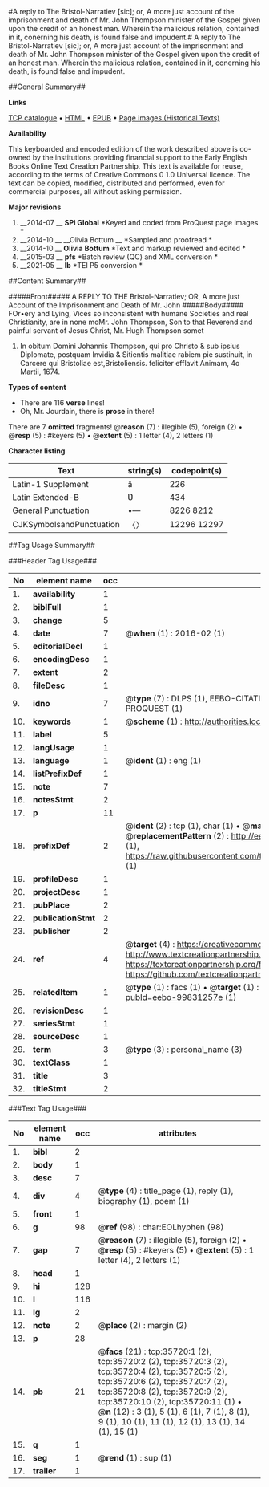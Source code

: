 #A reply to The Bristol-Narratiev [sic]; or, A more just account of the imprisonment and death of Mr. John Thompson minister of the Gospel given upon the credit of an honest man. Wherein the malicious relation, contained in it, conerning his death, is found false and impudent.#
A reply to The Bristol-Narratiev [sic]; or, A more just account of the imprisonment and death of Mr. John Thompson minister of the Gospel given upon the credit of an honest man. Wherein the malicious relation, contained in it, conerning his death, is found false and impudent.

##General Summary##

**Links**

[TCP catalogue](http://www.ota.ox.ac.uk/tcp/)  • 
[HTML](http://tei.it.ox.ac.uk/tcp/Texts-HTML/free/A57/A57022.html)  • 
[EPUB](http://tei.it.ox.ac.uk/tcp/Texts-EPUB/free/A57/A57022.epub) • 
[Page images (Historical Texts)](https://historicaltexts.jisc.ac.uk/eebo-99831257e)

**Availability**

This keyboarded and encoded edition of the work described above is co-owned by the
    institutions providing financial support to the Early English Books Online Text Creation
    Partnership. This text is available for reuse, according to the terms of  Creative Commons 0 1.0 Universal
    licence. The text can be copied, modified, distributed and performed, even for commercial
    purposes, all without asking permission.

**Major revisions**

1. __2014-07 __ __SPi Global__ *Keyed and coded from ProQuest page images *
1. __2014-10 __ __Olivia Bottum __ *Sampled and proofread *
1. __2014-10 __ __Olivia Bottum__ *Text and markup reviewed and edited *
1. __2015-03 __ __pfs__ *Batch review (QC) and XML conversion *
1. __2021-05 __ __lb__ *TEI P5 conversion *

##Content Summary##

#####Front#####
A REPLY TO THE Bristol-Narratiev; OR, A more just Account of the Imprisonment and Death of Mr. John 
#####Body#####
FOr•ery and Lying, Vices so inconsistent with humane Societies and real Christianity, are in none moMr. John Thompson, Son to that Reverend and painful servant of Jesus Christ, Mr. Hugh Thompson somet
1. In obitum Domini Johannis Thompson, qui pro Christo & sub ipsius Diplomate, postquam Invidia & Sitientis malitiae rabiem pie sustinuit, in Carcere qui Bristoliae est,Bristoliensis. feliciter efflavit Animam, 4o Martii, 1674.

**Types of content**

  * There are 116 **verse** lines!
  * Oh, Mr. Jourdain, there is **prose** in there!

There are 7 **omitted** fragments! 
 @__reason__ (7) : illegible (5), foreign (2)  •  @__resp__ (5) : #keyers (5)  •  @__extent__ (5) : 1 letter (4), 2 letters (1)

**Character listing**


|Text|string(s)|codepoint(s)|
|---|---|---|
|Latin-1 Supplement|â|226|
|Latin Extended-B|Ʋ|434|
|General Punctuation|•—|8226 8212|
|CJKSymbolsandPunctuation|〈〉|12296 12297|

##Tag Usage Summary##

###Header Tag Usage###

|No|element name|occ|attributes|
|---|---|---|---|
|1.|__availability__|1||
|2.|__biblFull__|1||
|3.|__change__|5||
|4.|__date__|7| @__when__ (1) : 2016-02 (1)|
|5.|__editorialDecl__|1||
|6.|__encodingDesc__|1||
|7.|__extent__|2||
|8.|__fileDesc__|1||
|9.|__idno__|7| @__type__ (7) : DLPS (1), EEBO-CITATION (1), VID (1), EEBO-PROQUEST (1), STC (2), PROQUEST (1)|
|10.|__keywords__|1| @__scheme__ (1) : http://authorities.loc.gov/ (1)|
|11.|__label__|5||
|12.|__langUsage__|1||
|13.|__language__|1| @__ident__ (1) : eng (1)|
|14.|__listPrefixDef__|1||
|15.|__note__|7||
|16.|__notesStmt__|2||
|17.|__p__|11||
|18.|__prefixDef__|2| @__ident__ (2) : tcp (1), char (1)  •  @__matchPattern__ (2) : ([0-9\-]+):([0-9IVX]+) (1), (.+) (1)  •  @__replacementPattern__ (2) : http://eebo.chadwyck.com/downloadtiff?vid=$1&page=$2 (1), https://raw.githubusercontent.com/textcreationpartnership/Texts/master/tcpchars.xml#$1 (1)|
|19.|__profileDesc__|1||
|20.|__projectDesc__|1||
|21.|__pubPlace__|2||
|22.|__publicationStmt__|2||
|23.|__publisher__|2||
|24.|__ref__|4| @__target__ (4) : https://creativecommons.org/publicdomain/zero/1.0/ (1), http://www.textcreationpartnership.org/docs/. (1), https://textcreationpartnership.org/faq/#faq05 (1), https://github.com/textcreationpartnership (1)|
|25.|__relatedItem__|1| @__type__ (1) : facs (1)  •  @__target__ (1) : https://data.historicaltexts.jisc.ac.uk/view?pubId=eebo-99831257e (1)|
|26.|__revisionDesc__|1||
|27.|__seriesStmt__|1||
|28.|__sourceDesc__|1||
|29.|__term__|3| @__type__ (3) : personal_name (3)|
|30.|__textClass__|1||
|31.|__title__|3||
|32.|__titleStmt__|2||


###Text Tag Usage###

|No|element name|occ|attributes|
|---|---|---|---|
|1.|__bibl__|2||
|2.|__body__|1||
|3.|__desc__|7||
|4.|__div__|4| @__type__ (4) : title_page (1), reply (1), biography (1), poem (1)|
|5.|__front__|1||
|6.|__g__|98| @__ref__ (98) : char:EOLhyphen (98)|
|7.|__gap__|7| @__reason__ (7) : illegible (5), foreign (2)  •  @__resp__ (5) : #keyers (5)  •  @__extent__ (5) : 1 letter (4), 2 letters (1)|
|8.|__head__|1||
|9.|__hi__|128||
|10.|__l__|116||
|11.|__lg__|2||
|12.|__note__|2| @__place__ (2) : margin (2)|
|13.|__p__|28||
|14.|__pb__|21| @__facs__ (21) : tcp:35720:1 (2), tcp:35720:2 (2), tcp:35720:3 (2), tcp:35720:4 (2), tcp:35720:5 (2), tcp:35720:6 (2), tcp:35720:7 (2), tcp:35720:8 (2), tcp:35720:9 (2), tcp:35720:10 (2), tcp:35720:11 (1)  •  @__n__ (12) : 3 (1), 5 (1), 6 (1), 7 (1), 8 (1), 9 (1), 10 (1), 11 (1), 12 (1), 13 (1), 14 (1), 15 (1)|
|15.|__q__|1||
|16.|__seg__|1| @__rend__ (1) : sup (1)|
|17.|__trailer__|1||
